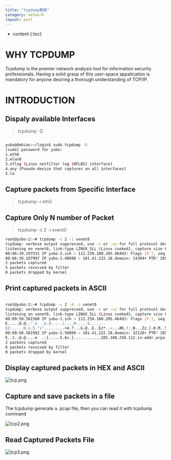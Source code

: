 ```yaml
---
title: "tcpdump教程"
category: network
layout: post
---
```


* content
{:toc}

# WHY TCPDUMP

Tcpdump is the premier network analysis tool for information security professionals. Having a solid grasp of this user-space appalication is mandatory for anyone desiring a thorough understanding of TCP/IP.

# INTRODUCTION

## Dispaly available Interfaces

> tcpdump -D

```bash

yubo@debian:~/login$ sudo tcpdump -D
[sudo] password for yubo:
1.eth0
2.wlan0
3.nflog (Linux netfilter log (NFLOG) interface)
4.any (Pseudo-device that captures on all interfaces)
5.lo
```

## Capture packets from Specific Interface

> tcpdump -i eth0

## Capture Only N number of Packet

> tcpdump -c 2 -i event0

```bash
root@yubo-2:~# tcpdump -c 2 -i venet0
tcpdump: verbose output suppressed, use -v or -vv for full protocol decode
listening on venet0, link-type LINUX_SLL (Linux cooked), capture size 65535 bytes
00:06:39.197531 IP yubo-2.ssh > 112.250.100.205.46493: Flags [P.], seq 1776389372:1776389580, ack 2267257061, win 292, options [nop,nop,TS val 1163336703 ecr 2017454], length 208
00:06:39.197997 IP yubo-2.40698 > 181.41.222.18.domain: 14384+ PTR? 205.100.250.112.in-addr.arpa. (46)
2 packets captured
5 packets received by filter
0 packets dropped by kernel
```

## Print captured packets in ASCII

```bash

root@yubo-2:~# tcpdump -c 2 -A -i venet0
tcpdump: verbose output suppressed, use -v or -vv for full protocol decode
listening on venet0, link-type LINUX_SLL (Linux cooked), capture size 65535 bytes
00:09:50.581560 IP yubo-2.ssh > 112.250.100.205.46493: Flags [P.], seq 1776393404:1776393612, ack 2267259285, win 292, options [nop,nop,TS val 1163528086 ecr 2065321], length 208
E.....@.@..".e	.p.d.....i....#.....$.......
EZ......H.x.5.^i".........+4.?...G.@..E..Ez*..>...#6.!:.B...Zz.}.0.M..5..S!...1.y..~...M......5..n..{..zO.2..u..5.FX..b$iJ...@....v..=E~R.....9...,x?..<...!..>.....x..HU/...>XzK.....A.Z.<.]...%.........1ax...a.U..&P.
00:09:50.581992 IP yubo-2.50899 > 181.41.222.18.domain: 32128+ PTR? 205.100.250.112.in-addr.arpa. (46)
E..J..@.@....e	..).....5.6v.}............205.100.250.112.in-addr.arpa.....
2 packets captured
6 packets received by filter
0 packets dropped by kernel
```

## Display captured packets in HEX and ASCII

![tcp.png](http://yuzibo.qiniudn.com/tcp.png)

## Capture and save packets in a file

The tcpdump generate a .pcap file, then you can read it with tcpdump command

![tcp2.png](http://yuzibo.qiniudn.com/tcp2.png)

## Read Captured Packets File

![tcp3.png](http://yuzibo.qiniudn.com/tcp3.png)


